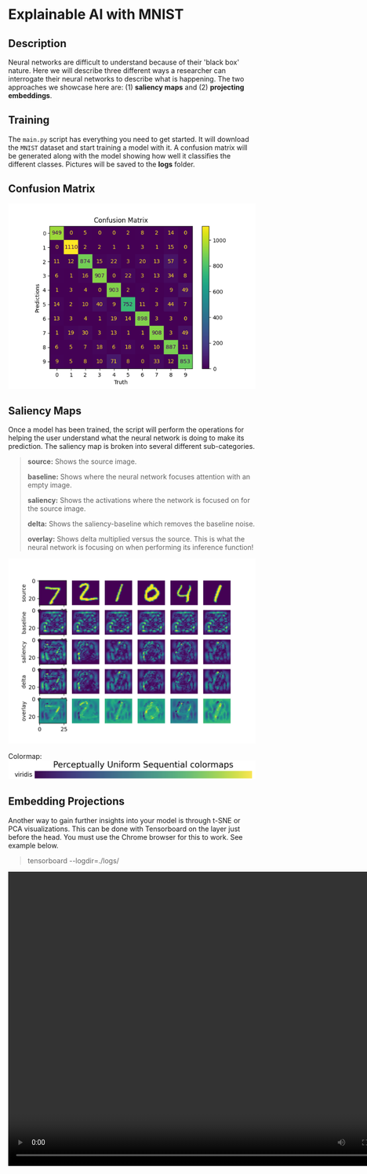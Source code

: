 # Explainable AI with MNIST

## Description
Neural networks are difficult to understand because of their 'black box' nature.  Here we will describe three different ways a researcher can interrogate their neural networks to describe what is happening.  The two approaches we showcase here are: (1) **saliency maps** and (2) **projecting embeddings**.

## Training
The `main.py` script has everything you need to get started.  It will download the `MNIST` dataset and start training a model with it.  A confusion matrix will be generated along with the model showing how well it classifies the different classes.  Pictures will be saved to the **logs** folder.

## Confusion Matrix
<img title="Confusion Matrix" alt="Alt text" src="examples/confusion_matrix.png">


## Saliency Maps
Once a model has been trained, the script will perform the operations for helping the user understand what the neural network is doing to make its prediction.  The saliency map is broken into several different sub-categories.  

> **source:**  Shows the source image.
>
> **baseline:**  Shows where the neural network focuses attention with an empty image.
>
> **saliency:**  Shows the activations where the network is focused on for the source image.
> 
> **delta:**  Shows the saliency-baseline which removes the baseline noise.
>
> **overlay:**  Shows delta multiplied versus the source.  This is what the neural network is focusing on when performing its inference function!

<img title="Saliency Map" alt="Alt text" src="examples/saliency.png">

Colormap:
<img title="Color Map" alt="Alt text" src="examples/colormap.png">

## Embedding Projections
Another way to gain further insights into your model is through t-SNE or PCA visualizations.  This can be done with Tensorboard on the layer just before the head.  You must use the Chrome browser for this to work.  See example below.

> tensorboard --logdir=./logs/

<video width="800" height="600" controls>
  <source src="examples/tsne.m4v" type="video/mp4">
</video>
